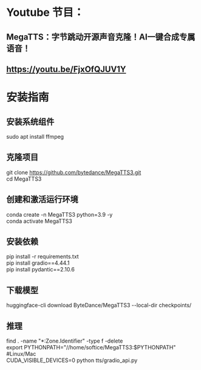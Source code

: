 # Youtube 节目：
## MegaTTS：字节跳动开源声音克隆！AI一键合成专属语音！
## https://youtu.be/FjxOfQJUV1Y

# 安装指南

## 安装系统组件
sudo apt install ffmpeg  

## 克隆项目
git clone https://github.com/bytedance/MegaTTS3.git  
cd MegaTTS3  

## 创建和激活运行环境
conda create -n MegaTTS3 python=3.9 -y  
conda activate MegaTTS3  

## 安装依赖
pip install -r requirements.txt  
pip install gradio==4.44.1  
pip install pydantic==2.10.6  

## 下载模型
huggingface-cli download ByteDance/MegaTTS3 --local-dir checkpoints/  

## 推理
find . -name "*:Zone.Identifier" -type f -delete     
export PYTHONPATH="//home/softice/MegaTTS3:$PYTHONPATH" #Linux/Mac  
CUDA_VISIBLE_DEVICES=0 python tts/gradio_api.py  












